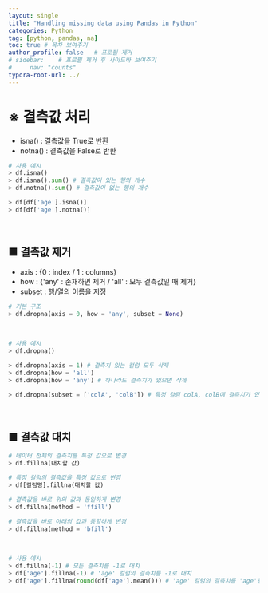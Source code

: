 ```yaml
---
layout: single
title: "Handling missing data using Pandas in Python"
categories: Python
tag: [python, pandas, na]
toc: true # 목차 보여주기
author_profile: false   # 프로필 제거
# sidebar:    # 프로필 제거 후 사이드바 보여주기
#     nav: "counts"
typora-root-url: ../
---
```


# ※ 결측값 처리
- isna() : 결측값을 True로 반환
- notna() : 결측값을 False로 반환

```py
# 사용 예시
> df.isna()
> df.isna().sum() # 결측값이 있는 행의 개수
> df.notna().sum() # 결측값이 없는 행의 개수

> df[df['age'].isna()]
> df[df['age'].notna()]
```

<br>

## ■ 결측값 제거
- axis : {0 : index / 1 : columns}
- how : {'any' : 존재하면 제거 / 'all' : 모두 결측값일 때 제거}
- subset : 행/열의 이름을 지정

```py
# 기본 구조
> df.dropna(axis = 0, how = 'any', subset = None)
```

<br>

```py
# 사용 예시
> df.dropna()

> df.dropna(axis = 1) # 결측치 있는 컬럼 모두 삭제
> df.dropna(how = 'all')
> df.dropna(how = 'any') # 하나라도 결측치가 있으면 삭제

> df.dropna(subset = ['colA', 'colB']) # 특정 컬럼 colA, colB에 결측치가 있으면 삭제
```

<br>

## ■ 결측값 대치

``` py
# 데이터 전체의 결측치를 특정 값으로 변경
> df.fillna(대치할 값)

# 특정 컬럼의 결측값을 특정 값으로 변경
> df[컬럼명].fillna(대치할 값)

# 결측값을 바로 위의 값과 동일하게 변경
> df.fillna(method = 'ffill')

# 결측값을 바로 아래의 값과 동일하게 변경
> df.fillna(method = 'bfill')
```

<br>

```py
# 사용 예시
> df.fillna(-1) # 모든 결측치를 -1로 대치
> df['age'].fillna(-1) # 'age' 컬럼의 결측치를 -1로 대치
> df['age'].fillna(round(df['age'].mean())) # 'age' 컬럼의 결측치를 'age'컬럼의 평균값으로 대치
```